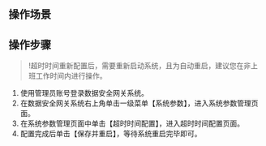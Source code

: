 ## 操作场景



## 操作步骤
>!超时时间重新配置后，需要重新启动系统，且为自动重启，建议您在非上班工作时间内进行操作。

1. 使用管理员账号登录数据安全网关系统。
2. 在数据安全网关系统右上角单击一级菜单【系统参数】，进入系统参数管理页面。
3. 在系统参数管理页面中单击【超时时间配置】，进入超时时间配置页面。
4. 配置完成后单击【保存并重启】，等待系统重启完毕即可。

